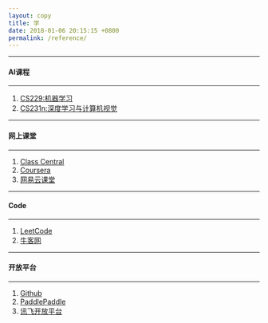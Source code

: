 ```yaml
---
layout: copy
title: 学
date: 2018-01-06 20:15:15 +0800
permalink: /reference/
---
```


<style>
abbr {text-decoration: none;}
</style>
<hr><h4 class="btn btn-info btn-lg">AI课程</h4><hr>
<ol class="rectangle-list">
<li><a href="http://cs229.stanford.edu/" target="_blank">CS229:机器学习</a></li>
<li><a href="http://cs231n.stanford.edu/" target="_blank">CS231n:深度学习与计算机视觉</a></li>
</ol>
<hr><h4 class="btn btn-primary btn-lg">网上课堂</h4><hr>
<ol class="rounded-list">
<li><a href="https://www.class-central.com/" target="_blank">Class Central</a></li>
<li><a href="https://www.coursera.org/" target="_blank">Coursera</a></li>
<li><a href="http://study.163.com/" target="_blank">网易云课堂</a></li>
</ol>
<hr><h4 class="btn btn-info btn-lg">Code</h4><hr>
<ol class="rectangle-list">
<li><a href="https://leetcode.com/" target="_blank">LeetCode</a></li>
<li><a href="https://www.nowcoder.com/" target="_blank">牛客网</a></li>
</ol>
<hr><h4 class="btn btn-primary btn-lg">开放平台</h4><hr>
<ol class="rounded-list">
<li><a href="https://github.com/" target="_blank">Github</a></li>
<li><a href="http://www.paddlepaddle.org/" target="_blank">PaddlePaddle</a></li>
<li><a href="http://www.xfyun.cn/" target="_blank">讯飞开放平台</a></li>
</ol>
